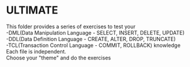 # ULTIMATE
This folder provides a series of exercises to test your
<br>
-DML(Data Manipulation Language - SELECT, INSERT, DELETE, UPDATE)
<br>
-DDL(Data Definition Language - CREATE, ALTER, DROP, TRUNCATE)
<br>
-TCL(Transaction Control Language - COMMIT, ROLLBACK) knowledge
<br>
Each file is independent.
<br>
Choose your "theme" and do the exercises
